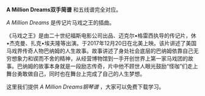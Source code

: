 

**A Million Dreams双手简谱** 和五线谱完全对应。

_A Million Dreams_ 是传记片马戏之王的插曲。

《马戏之王》是由二十世纪福斯电影公司出品、迈克尔•格雷西执导的传记片，休•杰克曼、扎克•埃夫隆等出演。于2017年12月20日在北美上映。该片讲述了美国马戏界传奇人物巴纳姆的人生故事。故事讲述了身处社会底层的巴纳姆依靠自己无穷想象力和锲而不舍的精神，从经营博物馆到一手开创世界上第一家马戏团的故事。巴纳姆的故事本身就是一段励志传奇，片中他不顾世人眼光鼓励“怪咖”们走上舞台勇敢做自己，同时也在舞台上完成了自己的人生梦想。

这里我们提供 _A Million Dreams钢琴谱_ ，大家可以免费下载学习。

